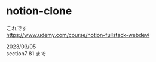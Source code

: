 # notion-clone

これです  
https://www.udemy.com/course/notion-fullstack-webdev/

2023/03/05  
section7 81 まで
